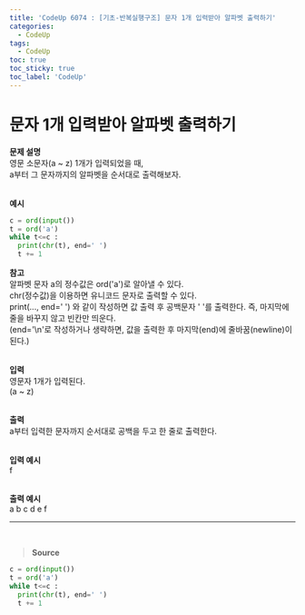 ```yaml
---
title: 'CodeUp 6074 : [기초-반복실행구조] 문자 1개 입력받아 알파벳 출력하기'
categories:
  - CodeUp
tags:
  - CodeUp
toc: true
toc_sticky: true
toc_label: 'CodeUp'
---
```


# 문자 1개 입력받아 알파벳 출력하기

**문제 설명**  
영문 소문자(a ~ z) 1개가 입력되었을 때,  
a부터 그 문자까지의 알파벳을 순서대로 출력해보자.  
<br>

**예시**

```python
c = ord(input())
t = ord('a')
while t<=c :
  print(chr(t), end=' ')
  t += 1
```

**참고**  
알파벳 문자 a의 정수값은 ord('a')로 알아낼 수 있다.  
chr(정수값)을 이용하면 유니코드 문자로 출력할 수 있다.  
print(..., end=' ') 와 같이 작성하면 값 출력 후 공백문자 ' '를 출력한다. 즉, 마지막에 줄을 바꾸지 않고 빈칸만 띄운다.  
(end='\n'로 작성하거나 생략하면, 값을 출력한 후 마지막(end)에 줄바꿈(newline)이 된다.)  
<br>

**입력**  
영문자 1개가 입력된다.  
(a ~ z)  
<br>

**출력**  
a부터 입력한 문자까지 순서대로 공백을 두고 한 줄로 출력한다.  
<br>

**입력 예시**  
f  
<br>

**출력 예시**  
a b c d e f

---

<br>

> **Source**

```python
c = ord(input())
t = ord('a')
while t<=c :
  print(chr(t), end=' ')
  t += 1
```
